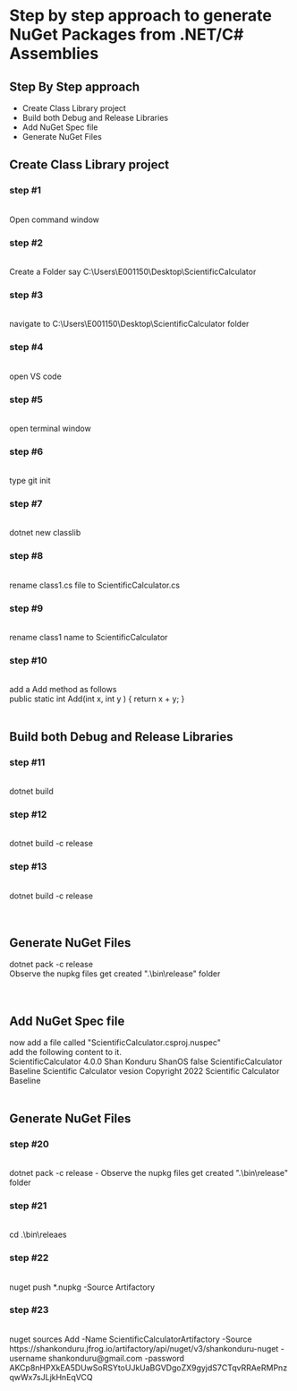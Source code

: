 <h1>Step by step approach to generate NuGet Packages from .NET/C# Assemblies</h1>

<h2>Step By Step approach</h2>
<ul>
  <li>Create Class Library project</li>
  <li>Build both Debug and Release Libraries</li>
  <li>Add NuGet Spec file</li>
  <li>Generate NuGet Files</li>
</ul>


<h2>Create Class Library project</h2>
<h3>step #1</h3><br>Open command window<br>
<h3>step #2</h3><br>Create a Folder say C:\Users\E001150\Desktop\ScientificCalculator<br> 
<h3>step #3</h3><br>navigate to C:\Users\E001150\Desktop\ScientificCalculator folder <br>
<h3>step #4</h3><br>open VS code <br>
<h3>step #5</h3><br>open terminal window<br> 
<h3>step #6</h3><br>type git init <br>
<h3>step #7</h3><br>dotnet new classlib<br> 
<h3>step #8</h3><br>rename class1.cs file to ScientificCalculator.cs<br> 
<h3>step #9</h3><br>rename class1 name to ScientificCalculator <br>
<h3>step #10</h3><br>add a Add method as follows <br>
public static int Add(int x, int y )
{ return x + y; } 
<br>
<br>
<h2>Build both Debug and Release Libraries</h2>
<h3>step #11</h3><br>dotnet build <br>
<h3>step #12</h3><br>dotnet build -c release <br>
<h3>step #13</h3><br>dotnet build -c release <br>
<br>
<br>
<h2>Generate NuGet Files</h2>
dotnet pack -c release <br>
Observe the nupkg files get created ".\bin\release" folder <br>
<br>
<br>
<h2>Add NuGet Spec file</h2>
now add a file called "ScientificCalculator.csproj.nuspec"<br> 
add the following content to it.<br>
<?xml version="1.0"?>
<package>
  <metadata>
    <id>ScientificCalculator</id>
    <version>4.0.0</version>
    <authors>Shan Konduru</authors>
    <owners>ShanOS</owners>
    <requireLicenseAcceptance>false</requireLicenseAcceptance>
    <description>ScientificCalculator</description>
    <releaseNotes>Baseline Scientific Calculator vesion</releaseNotes>
    <copyright>Copyright 2022</copyright>
    <tags>Scientific Calculator Baseline</tags>
  </metadata>
  <files>
    <file src="bin\release\net7.0\*.*" target="net7.0" />
  </files>
</package>
<br>
<br>
<h2>Generate NuGet Files</h2>
<h3>step #20</h3><br>dotnet pack -c release - Observe the nupkg files get created ".\bin\release" folder <br>
<h3>step #21</h3><br>cd .\bin\releaes<br>
<h3>step #22</h3><br>nuget push *.nupkg -Source Artifactory<br>
<h3>step #23</h3><br>nuget sources Add -Name ScientificCalculatorArtifactory -Source https://shankonduru.jfrog.io/artifactory/api/nuget/v3/shankonduru-nuget -username shankonduru@gmail.com -password AKCp8nHPXkEA5DUwSoRSYtoUJkUaBGVDgoZX9gyjdS7CTqvRRAeRMPnzqwWx7sJLjkHnEqVCQ<br>
